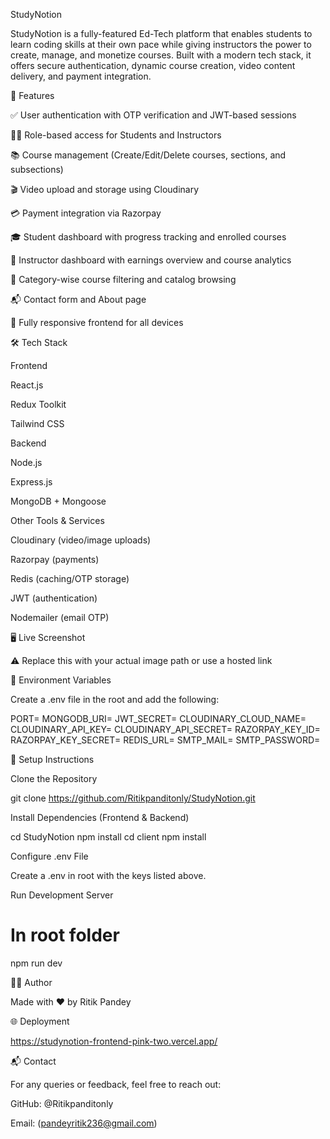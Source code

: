 StudyNotion

StudyNotion is a fully-featured Ed-Tech platform that enables students to learn coding skills at their own pace while giving instructors the power to create, manage, and monetize courses. Built with a modern tech stack, it offers secure authentication, dynamic course creation, video content delivery, and payment integration.

🚀 Features

✅ User authentication with OTP verification and JWT-based sessions

🧑‍🏫 Role-based access for Students and Instructors

📚 Course management (Create/Edit/Delete courses, sections, and subsections)

🎬 Video upload and storage using Cloudinary

💳 Payment integration via Razorpay

🎓 Student dashboard with progress tracking and enrolled courses

🧾 Instructor dashboard with earnings overview and course analytics

🧠 Category-wise course filtering and catalog browsing

📬 Contact form and About page

📱 Fully responsive frontend for all devices

🛠 Tech Stack

Frontend

React.js

Redux Toolkit

Tailwind CSS

Backend

Node.js

Express.js

MongoDB + Mongoose

Other Tools & Services

Cloudinary (video/image uploads)

Razorpay (payments)

Redis (caching/OTP storage)

JWT (authentication)

Nodemailer (email OTP)

🖥️ Live Screenshot



⚠️ Replace this with your actual image path or use a hosted link

📁 Environment Variables

Create a .env file in the root and add the following:

PORT=
MONGODB_URI=
JWT_SECRET=
CLOUDINARY_CLOUD_NAME=
CLOUDINARY_API_KEY=
CLOUDINARY_API_SECRET=
RAZORPAY_KEY_ID=
RAZORPAY_KEY_SECRET=
REDIS_URL=
SMTP_MAIL=
SMTP_PASSWORD=

🧪 Setup Instructions

Clone the Repository

git clone https://github.com/Ritikpanditonly/StudyNotion.git

Install Dependencies (Frontend & Backend)

cd StudyNotion
npm install
cd client
npm install

Configure .env File

Create a .env in root with the keys listed above.

Run Development Server

# In root folder
npm run dev

🧑‍💻 Author

Made with ❤️ by Ritik Pandey

🌐 Deployment

https://studynotion-frontend-pink-two.vercel.app/

📬 Contact

For any queries or feedback, feel free to reach out:

GitHub: @Ritikpanditonly

Email: (pandeyritik236@gmail.com)

